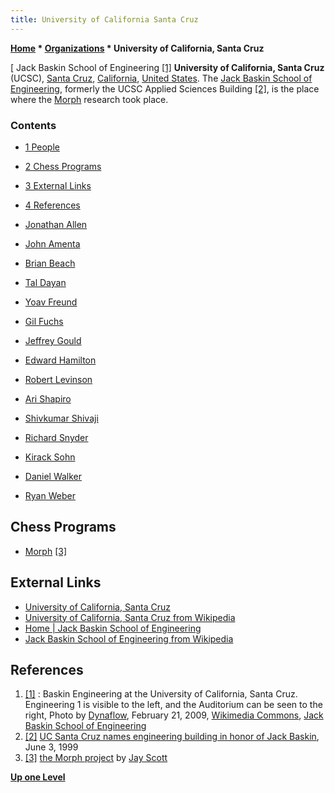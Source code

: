 ```yaml
---
title: University of California Santa Cruz
---
```

**[Home](Home "Home") \* [Organizations](Organizations "Organizations") \* University of California, Santa Cruz**



[ Jack Baskin School of Engineering <a id="cite-note-1" href="#cite-ref-1">[1]</a>
**University of California, Santa Cruz** (UCSC), [Santa Cruz](https://en.wikipedia.org/wiki/Santa_Cruz,_California), [California](https://en.wikipedia.org/wiki/California), [United States](https://en.wikipedia.org/wiki/United_States). The [Jack Baskin School of Engineering](https://en.wikipedia.org/wiki/Jack_Baskin_School_of_Engineering), formerly the UCSC Applied Sciences Building <a id="cite-note-2" href="#cite-ref-2">[2]</a>, is the place where the [Morph](Morph "Morph") research took place. 



### Contents


* [1 People](#people)
* [2 Chess Programs](#chess-programs)
* [3 External Links](#external-links)
* [4 References](#references)






* [Jonathan Allen](index.php?title=Jonathan_Allen&action=edit&redlink=1 "Jonathan Allen (page does not exist)")
* [John Amenta](John_Amenta "John Amenta")
* [Brian Beach](index.php?title=Brian_Beach&action=edit&redlink=1 "Brian Beach (page does not exist)")
* [Tal Dayan](index.php?title=Tal_Dayan&action=edit&redlink=1 "Tal Dayan (page does not exist)")
* [Yoav Freund](Yoav_Freund "Yoav Freund")
* [Gil Fuchs](index.php?title=Gil_Fuchs&action=edit&redlink=1 "Gil Fuchs (page does not exist)")
* [Jeffrey Gould](index.php?title=Jeffrey_Gould&action=edit&redlink=1 "Jeffrey Gould (page does not exist)")
* [Edward Hamilton](index.php?title=Edward_Hamilton&action=edit&redlink=1 "Edward Hamilton (page does not exist)")
* [Robert Levinson](Robert_Levinson "Robert Levinson")
* [Ari Shapiro](index.php?title=Ari_Shapiro&action=edit&redlink=1 "Ari Shapiro (page does not exist)")
* [Shivkumar Shivaji](index.php?title=Shivkumar_Shivaji&action=edit&redlink=1 "Shivkumar Shivaji (page does not exist)")
* [Richard Snyder](Richard_Snyder "Richard Snyder")
* [Kirack Sohn](index.php?title=Kirack_Sohn&action=edit&redlink=1 "Kirack Sohn (page does not exist)")
* [Daniel Walker](index.php?title=Daniel_Walker&action=edit&redlink=1 "Daniel Walker (page does not exist)")
* [Ryan Weber](index.php?title=Ryan_Weber&action=edit&redlink=1 "Ryan Weber (page does not exist)")


## Chess Programs


* [Morph](Morph "Morph") <a id="cite-note-3" href="#cite-ref-3">[3]</a>


## External Links


* [University of California, Santa Cruz](http://www.ucsc.edu/)
* [University of California, Santa Cruz from Wikipedia](https://en.wikipedia.org/wiki/University_of_California,_Santa_Cruz)
* [Home | Jack Baskin School of Engineering](https://www.soe.ucsc.edu/)
* [Jack Baskin School of Engineering from Wikipedia](https://en.wikipedia.org/wiki/Jack_Baskin_School_of_Engineering)


## References


1. <a id="cite-ref-1" href="#cite-note-1">[1]</a> : Baskin Engineering at the University of California, Santa Cruz. Engineering 1 is visible to the left, and the Auditorium can be seen to the right, Photo by [Dynaflow](https://en.wikipedia.org/wiki/User:Dynaflow?rdfrom=commons:User:Dynaflow), February 21, 2009, [Wikimedia Commons](https://en.wikipedia.org/wiki/Wikimedia_Commons), [Jack Baskin School of Engineering](https://en.wikipedia.org/wiki/Jack_Baskin_School_of_Engineering)
2. <a id="cite-ref-2" href="#cite-note-2">[2]</a> [UC Santa Cruz names engineering building in honor of Jack Baskin](http://www1.ucsc.edu/news_events/press_releases/archive/98-99/06-99/engineering.htm), June 3, 1999
3. <a id="cite-ref-3" href="#cite-note-3">[3]</a> [the Morph project](http://satirist.org/learn-game/projects/morph.html) by [Jay Scott](Jay_Scott "Jay Scott")

**[Up one Level](Organizations "Organizations")**







 
